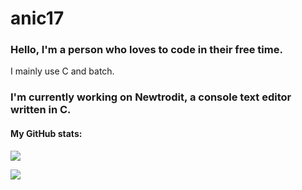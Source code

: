 # anic17

### Hello, I'm a person who loves to code in their free time.  
I mainly use C and batch.

### I'm currently working on <a style="text-decoration: none" href="https://github.com/anic17/Newtrodit">Newtrodit</a>, a console text editor written in C.


#### My GitHub stats:

![](https://komarev.com/ghpvc/?username=anic17)  

![](https://github-readme-stats.vercel.app/api/top-langs/?username=anic17)
